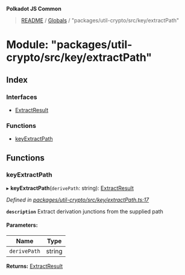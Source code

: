 **Polkadot JS Common**

> [README](../README.md) / [Globals](../globals.md) / "packages/util-crypto/src/key/extractPath"

# Module: "packages/util-crypto/src/key/extractPath"

## Index

### Interfaces

* [ExtractResult](../interfaces/_packages_util_crypto_src_key_extractpath_.extractresult.md)

### Functions

* [keyExtractPath](_packages_util_crypto_src_key_extractpath_.md#keyextractpath)

## Functions

### keyExtractPath

▸ **keyExtractPath**(`derivePath`: string): [ExtractResult](../interfaces/_packages_util_crypto_src_key_extractpath_.extractresult.md)

*Defined in [packages/util-crypto/src/key/extractPath.ts:17](https://github.com/polkadot-js/common/blob/bd1735ca/packages/util-crypto/src/key/extractPath.ts#L17)*

**`description`** Extract derivation junctions from the supplied path

#### Parameters:

Name | Type |
------ | ------ |
`derivePath` | string |

**Returns:** [ExtractResult](../interfaces/_packages_util_crypto_src_key_extractpath_.extractresult.md)
